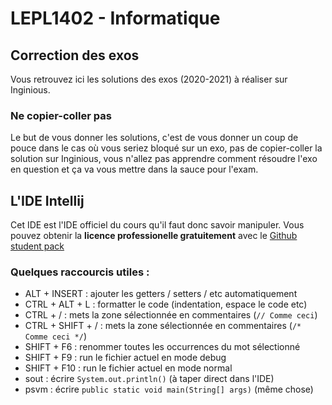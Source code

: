 # LEPL1402 - Informatique

## Correction des exos

Vous retrouvez ici les solutions des exos (2020-2021) à réaliser sur Inginious.

### **Ne copier-coller pas**

Le but de vous donner les solutions, c'est de vous donner un coup de pouce dans le cas où vous seriez bloqué sur un exo,
pas de copier-coller la solution sur Inginious, vous n'allez pas apprendre comment résoudre l'exo en question et ça va
vous mettre dans la sauce pour l'exam.


## L'IDE Intellij

Cet IDE est l'IDE officiel du cours qu'il faut donc savoir manipuler. Vous pouvez obtenir la **licence professionelle 
gratuitement** avec le [Github student pack](https://education.github.com/benefits?type=student)

### Quelques raccourcis utiles :

- ALT + INSERT : ajouter les getters / setters / etc automatiquement
- CTRL + ALT + L : formatter le code (indentation, espace le code etc)
- CTRL + / : mets la zone sélectionnée en commentaires (`// Comme ceci`)
- CTRL + SHIFT + / : mets la zone sélectionnée en commentaires (`/* Comme ceci */`)
- SHIFT + F6 : renommer toutes les occurrences du mot sélectionné
- SHIFT + F9 : run le fichier actuel en mode debug
- SHIFT + F10 : run le fichier actuel en mode normal
- sout : écrire `System.out.println()` (à taper direct dans l'IDE)
- psvm : écrire `public static void main(String[] args)` (même chose)

